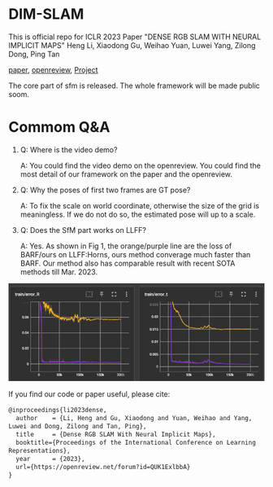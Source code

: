 # DIM-SLAM
This is official repo for ICLR 2023 Paper "DENSE RGB SLAM WITH NEURAL IMPLICIT MAPS"
Heng Li, Xiaodong Gu, Weihao Yuan, Luwei Yang, Zilong Dong, Ping Tan

[paper](https://openreview.net/pdf?id=QUK1ExlbbA), [openreview](https://openreview.net/forum?id=QUK1ExlbbA), [Project](https://poptree.github.io/DIM-SLAM/)


The core part of sfm is released. The whole framework will be made public soom.

# Commom Q&A

1. Q: Where is the video demo?
    
    A: You could find the video demo on the openreview. You could find the most detail of our framework on the paper and the openreview.

2. Q: Why the poses of first two frames are GT pose?

    A: To fix the scale on world coordinate, otherwise the size of the grid is meaningless. If we do not do so, the estimated pose will up to a scale.

3. Q: Does the SfM part works on LLFF?

    A: Yes. As shown in Fig 1, the orange/purple line are the loss of BARF/ours on LLFF:Horns, ours method converage much faster than BARF. Our method also has comparable result with recent SOTA methods till Mar. 2023. 

![Fig1: LLFF:Horns, Ours compares with BARF](./figs/20230330193005.png)


If you find our code or paper useful, please cite:
```
@inproceedings{li2023dense,
  author    = {Li, Heng and Gu, Xiaodong and Yuan, Weihao and Yang, Luwei and Dong, Zilong and Tan, Ping},
  title     = {Dense RGB SLAM With Neural Implicit Maps},
  booktitle={Proceedings of the International Conference on Learning Representations},
  year      = {2023},
  url={https://openreview.net/forum?id=QUK1ExlbbA}
}
```

